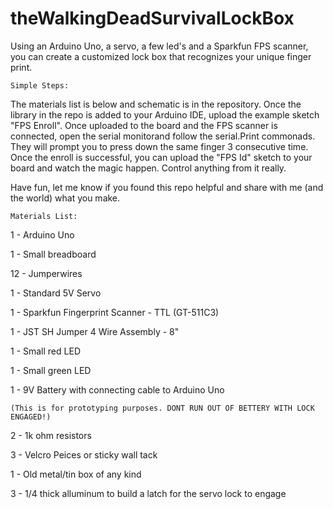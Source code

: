 theWalkingDeadSurvivalLockBox
=============================
Using an Arduino Uno, a servo, a few led's and a Sparkfun FPS scanner, you can 
create a customized lock box that recognizes your unique finger print.

    Simple Steps:

The materials list is below and schematic is in the repository. Once the library 
in the repo is added to your Arduino IDE, upload the example sketch "FPS Enroll". 
Once uploaded to the board and the FPS scanner is connected, open the serial 
monitorand follow the serial.Print commonads. They will prompt you to press down 
the same finger 3 consecutive time. Once the enroll is successful, you can upload
the "FPS Id" sketch to your board and watch the magic happen. Control anything
from it really.

Have fun, let me know if you found this repo helpful and share with me 
(and the world) what you make.



    Materials List:

1 - Arduino Uno

1 - Small breadboard

12 - Jumperwires

1 - Standard 5V Servo

1 - Sparkfun Fingerprint Scanner - TTL (GT-511C3)

1 - JST SH Jumper 4 Wire Assembly - 8"

1 - Small red LED

1 - Small green LED

1 - 9V Battery with connecting cable to Arduino Uno 

    (This is for prototyping purposes. DONT RUN OUT OF BETTERY WITH LOCK ENGAGED!)

2 - 1k ohm resistors

3 - Velcro Peices or sticky wall tack

1 - Old metal/tin box of any kind

3 - 1/4 thick alluminum to build a latch for the servo lock to engage

